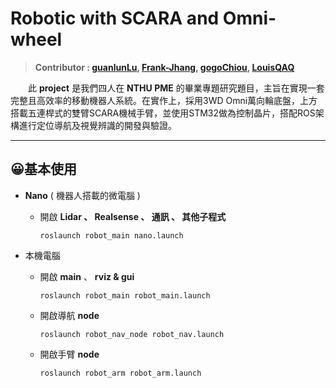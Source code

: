 # Robotic with SCARA and Omni-wheel

>**Contributor : [guanlunLu](https://github.com/guanlunlu), [Frank-Jhang](https://github.com/Frank-Jhang), [gogoChiou](https://github.com/gogochiou), [LouisQAQ](https://github.com/Louis208908)**

&emsp;&emsp;此 **project** 是我們四人在 **NTHU PME** 的畢業專題研究題目，主旨在實現一套完整且高效率的移動機器人系統。在實作上，採用3WD Omni萬向輪底盤，上方搭載五連桿式的雙臂SCARA機械手臂，並使用STM32做為控制晶片，搭配ROS架構進行定位導航及視覺辨識的開發與驗證。

---

## :grinning:基本使用

* **Nano** ( 機器人搭載的微電腦 )
    * 開啟 **Lidar 、 Realsense 、 通訊 、 其他子程式**

        ```
        roslaunch robot_main nano.launch
        ```

* 本機電腦
    * 開啟 **main** 、 **rviz & gui** 

        ```
        roslaunch robot_main robot_main.launch
        ```
    
    * 開啟導航 **node**

        ```
        roslaunch robot_nav_node robot_nav.launch
        ```
    
    * 開啟手臂 **node**

        ```
        roslaunch robot_arm robot_arm.launch
        ```

